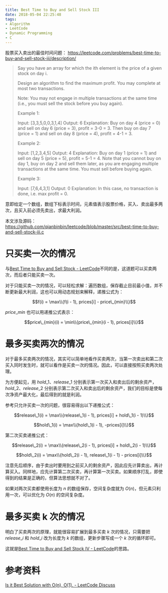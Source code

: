 ```yaml
---
title: Best Time to Buy and Sell Stock III
date: 2018-05-04 22:25:48
tags:
- Algorithm
- LeetCode
- Dynamic Programming
- C
---
```


股票买入卖出的最佳时间问题：
<https://leetcode.com/problems/best-time-to-buy-and-sell-stock-iii/description/>

> Say you have an array for which the ith element is the price of a given stock on day i.
> 
> Design an algorithm to find the maximum profit. You may complete at most two transactions.
> 
> Note: You may not engage in multiple transactions at the same time (i.e., you must sell the stock before you buy again).
> 
> Example 1:
> 
> Input: [3,3,5,0,0,3,1,4]
> Output: 6
> Explanation: Buy on day 4 (price = 0) and sell on day 6 (price = 3), profit = 3-0 = 3.
>              Then buy on day 7 (price = 1) and sell on day 8 (price = 4), profit = 4-1 = 3.
> 
> Example 2:
> 
> Input: [1,2,3,4,5]
> Output: 4
> Explanation: Buy on day 1 (price = 1) and sell on day 5 (price = 5), profit = 5-1 = 4.
>              Note that you cannot buy on day 1, buy on day 2 and sell them later, as you are
>              engaging multiple transactions at the same time. You must sell before buying again.
> 
> Example 3:
> 
> Input: [7,6,4,3,1]
> Output: 0
> Explanation: In this case, no transaction is done, i.e. max profit = 0.

意即给定一个数组，数组下标表示时间，元素值表示股票价格，买入、卖出最多两次，且买入前必须先卖出，求最大利润。

本文涉及源码：
<https://github.com/qianbinbin/leetcode/blob/master/src/best-time-to-buy-and-sell-stock-iii.c>

<!-- more -->

# 只买卖一次的情况

与[Best Time to Buy and Sell Stock - LeetCode](https://leetcode.com/problems/best-time-to-buy-and-sell-stock/description/)不同的是，这道题可以买卖两次，而后者只能买卖一次。

对于只能买卖一次的情况，可以轻松求解：遍历数组，保存截止目前最小值，并不断更新最大利润，这也可以用动态规划来解释，递推公式为：

$$f(i) = \max\\{f(i - 1), prices[i] - price\_{min}\\}$$

$price\_{min}$ 也可以用递推公式表示：

$$price\_{min}(i) = \min\\{price\_{min}(i - 1), prices[i]\\}$$

# 最多买卖两次的情况

对于最多买卖两次的情况，其实可以简单地看作买卖两次，当第一次卖出和第二次买入同时发生时，就可以看作是买卖一次的情况。因此，可以直接按照买卖两次处理。

为方便起见，用 $hold\_1$、$release\_1$ 分别表示第一次买入和卖出后的剩余资产，$hold\_2$、$release\_2$ 分别表示第二次买入和卖出后的剩余资产，我们的目标是使每次净资产最大化，最后得到的就是利润。

参考只允许买卖一次的问题，很容易得出以下递推公式：

$$release\_1(i) = \max\\{release\_1(i - 1), prices[i] + hold\_1(i - 1)\\}$$

$$hold\_1(i) = \max\\{hold\_1(i - 1), -prices[i]\\}$$

第二次买卖递推公式：

$$release\_2(i) = \max\\{release\_2(i - 1), prices[i] + hold\_2(i - 1)\\}$$

$$hold\_2(i) = \max\\{hold\_2(i - 1), release\_1(i - 1) - prices[i]\\}$$

注意先后顺序，由于卖出时要用到之前买入的剩余资产，因此应先计算卖出，再计算买入。同样地，应先计算第二次买卖，再计算第一次买卖。如果顺序打乱，即使得到的结果是正确的，但算法思想就不对了。

如果对两次买卖都使用长度为 $n$ 的数组保存，空间复杂度就为 $O(n)$，但元素只利用一次，可以优化为 $O(n)$ 的空间复杂度。

# 最多买卖 k 次的情况

明白了买卖两次的原理，就能很容易扩展到最多买卖 $k$ 次的情况，只需要把 $release\_i$ 和 $hold\_i$ 改为长度为 $k$ 的数组，更新步骤写成一个 $k$ 次的循环即可。

这就是[Best Time to Buy and Sell Stock IV - LeetCode](https://leetcode.com/problems/best-time-to-buy-and-sell-stock-iv/description/)的思路。

# 参考资料

[Is it Best Solution with O(n), O(1). - LeetCode Discuss](https://leetcode.com/problems/best-time-to-buy-and-sell-stock-iii/discuss/39611/Is-it-Best-Solution-with-O%28n%29-O%281%29.)
